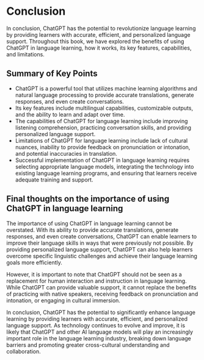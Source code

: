 Conclusion
==========

In conclusion, ChatGPT has the potential to revolutionize language learning by providing learners with accurate, efficient, and personalized language support. Throughout this book, we have explored the benefits of using ChatGPT in language learning, how it works, its key features, capabilities, and limitations.

Summary of Key Points
---------------------

* ChatGPT is a powerful tool that utilizes machine learning algorithms and natural language processing to provide accurate translations, generate responses, and even create conversations.
* Its key features include multilingual capabilities, customizable outputs, and the ability to learn and adapt over time.
* The capabilities of ChatGPT for language learning include improving listening comprehension, practicing conversation skills, and providing personalized language support.
* Limitations of ChatGPT for language learning include lack of cultural nuances, inability to provide feedback on pronunciation or intonation, and potential inaccuracies in translation.
* Successful implementation of ChatGPT in language learning requires selecting appropriate language models, integrating the technology into existing language learning programs, and ensuring that learners receive adequate training and support.

Final thoughts on the importance of using ChatGPT in language learning
----------------------------------------------------------------------

The importance of using ChatGPT in language learning cannot be overstated. With its ability to provide accurate translations, generate responses, and even create conversations, ChatGPT can enable learners to improve their language skills in ways that were previously not possible. By providing personalized language support, ChatGPT can also help learners overcome specific linguistic challenges and achieve their language learning goals more efficiently.

However, it is important to note that ChatGPT should not be seen as a replacement for human interaction and instruction in language learning. While ChatGPT can provide valuable support, it cannot replace the benefits of practicing with native speakers, receiving feedback on pronunciation and intonation, or engaging in cultural immersion.

In conclusion, ChatGPT has the potential to significantly enhance language learning by providing learners with accurate, efficient, and personalized language support. As technology continues to evolve and improve, it is likely that ChatGPT and other AI language models will play an increasingly important role in the language learning industry, breaking down language barriers and promoting greater cross-cultural understanding and collaboration.
